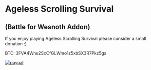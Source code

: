 # Ageless Scrolling Survival
## (Battle for Wesnoth Addon)

If you enjoy playing Ageless Scrolling Survival please consider a small donation :)

BTC: 3FVA4Wnu2ScCfGLWmo1z5xbSX3R7Pkz5ga

[![paypal](https://www.paypalobjects.com/en_US/i/btn/btn_donateCC_LG.gif)](https://www.paypal.com/cgi-bin/webscr?cmd=_s-xclick&hosted_button_id=PRF3FUECUC9ZL)
